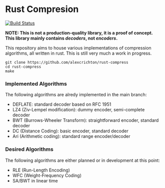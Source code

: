# Rust Compresion

[![Build Status](https://travis-ci.org/alexcrichton/rust-compress.png?branch=master)](https://travis-ci.org/alexcrichton/rust-compress)

**NOTE: This is not a production-quality library, it is a proof of concept. This
library mainly contains *decoders*, not *encoders*.**

This repository aims to house various implementations of compression algorithms,
all written in rust. This is still very much a work in progress.

```
git clone https://github.com/alexcrichton/rust-compress
cd rust-compress
make
```

### Implemented Algorithms

The following algorithms are alredy implemented in the main branch:

* DEFLATE: standard decoder based on RFC 1951
* LZ4 (Ziv-Lempel modification): dummy encoder, semi-complete decoder
* BWT (Burrows-Wheeler Transform): straightforward encoder, standard decoder
* DC (Distance Coding): basic encoder, standard decoder
* Ari (Arithmetic coding): standard range encoder/decoder

### Desired Algorithms

The following algorithms are either planned or in development at this point:

* RLE (Run-Length Encoding)
* WFC (Weight-Frequency Coding)
* SA/BWT in linear time

